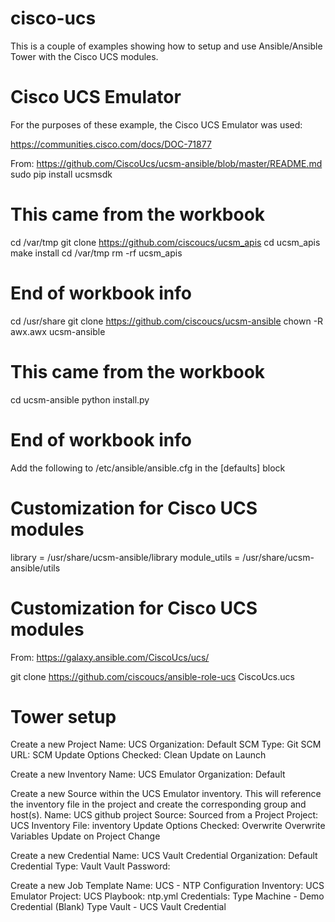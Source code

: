 # cisco-ucs

This is a couple of examples showing how to setup and use Ansible/Ansible Tower with
the Cisco UCS modules.

# Cisco UCS Emulator

For the purposes of these example, the Cisco UCS Emulator was used:

https://communities.cisco.com/docs/DOC-71877

From:  https://github.com/CiscoUcs/ucsm-ansible/blob/master/README.md
sudo pip install ucsmsdk

# This came from the workbook
cd /var/tmp
git clone https://github.com/ciscoucs/ucsm_apis
cd ucsm_apis
make install
cd /var/tmp
rm -rf ucsm_apis
# End of workbook info

cd /usr/share
git clone https://github.com/ciscoucs/ucsm-ansible
chown -R awx.awx ucsm-ansible

# This came from the workbook
cd ucsm-ansible
python install.py
# End of workbook info

Add the following to /etc/ansible/ansible.cfg in the [defaults] block

# Customization for Cisco UCS modules
library = /usr/share/ucsm-ansible/library
module_utils = /usr/share/ucsm-ansible/utils
# Customization for Cisco UCS modules

From:  https://galaxy.ansible.com/CiscoUcs/ucs/

git clone https://github.com/ciscoucs/ansible-role-ucs CiscoUcs.ucs

# Tower setup

Create a new Project
Name: UCS
Organization: Default
SCM Type: Git
SCM URL: <url>
SCM Update Options Checked:
Clean
Update on Launch

Create a new Inventory
Name: UCS Emulator
Organization: Default

Create a new Source within the UCS Emulator inventory.  This will reference the inventory file in the project
and create the corresponding group and host(s).
Name: UCS github project
Source: Sourced from a Project
Project: UCS
Inventory File: inventory
Update Options Checked:
Overwrite
Overwrite Variables
Update on Project Change

Create a new Credential
Name: UCS Vault Credential
Organization: Default
Credential Type: Vault
Vault Password: <password>

Create a new Job Template
Name: UCS - NTP Configuration
Inventory: UCS Emulator
Project: UCS
Playbook: ntp.yml
Credentials:
Type Machine - Demo Credential (Blank)
Type Vault - UCS Vault Credential
